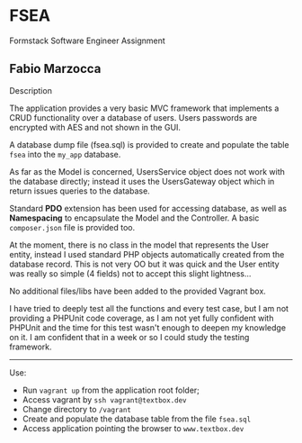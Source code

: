 # FSEA
Formstack Software Engineer Assignment

Fabio Marzocca
----------------------------------------


Description

The application provides a very basic MVC framework that implements a CRUD functionality over a database of users. Users passwords are encrypted with AES and not shown in the GUI.

A database dump file (fsea.sql) is provided to create and populate the table `fsea` into the `my_app` database.

As far as the Model is concerned,  UsersService object does not work with the database directly; instead it uses the UsersGateway object which in return issues queries to the database. 

Standard **PDO** extension has been used for accessing database, as well as **Namespacing** to encapsulate the Model and the Controller. A basic `composer.json` file is provided too.

At the moment, there is no class in the model that represents the User entity, instead I used standard PHP objects automatically created from the database record. This is not very OO but it was quick and the User entity was really so simple (4 fields) not to accept this slight lightness...

No additional files/libs have been added to the provided Vagrant box.

I have tried to deeply test all the functions and every test case, but I am not providing a PHPUnit code coverage, as I am not yet fully confident with PHPUnit and the time for this test wasn't enough to deepen my knowledge on it. I am confident that in a week or so I could study the testing framework.

------------------------------

Use:

- Run `vagrant up` from the application root folder;
- Access vagrant by `ssh vagrant@textbox.dev`
- Change directory to `/vagrant`
- Create and populate the database table from the file `fsea.sql`
- Access application pointing the browser to `www.textbox.dev`

